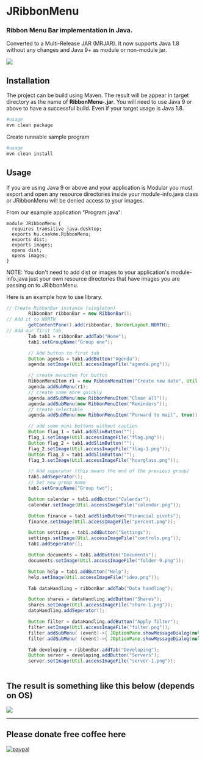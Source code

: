 # JRibbonMenu
### Ribbon Menu Bar implementation in Java.

Converted to a Multi-Release JAR (MRJAR). It now supports Java 1.8 without any changes and Java 9+ as module or non-module jar.

![](md/img1.png)

## Installation
The project can be build using Maven. The result will be appear in target directory as the name of **RibbonMenu-<version>.jar**.
You will need to use Java 9 or above to have a successful build. Even if your target usage is Java 1.8.

```sh
#usage
mvn clean package
```
Create runnable sample program
```sh
#usage
mvn clean install
```


## Usage

If you are using Java 9 or above and your application is Modular you must export and open any resource directories inside your
module-info.java class or JRibbonMenu will be denied access to your images.  

From our example application "Program.java":
```
module JRibbonMenu {
  requires transitive java.desktop;
  exports hu.csekme.RibbonMenu;
  exports dist;
  exports images;
  opens dist;
  opens images;
}
```

NOTE: You don't need to add dist or images to your
application's module-info.java just your own resource directories
that have images you are passing on to JRibbonMenu.

Here is an example how to use library.

```java
// Create RibbonBar instance (singleton)
        RibbonBar ribbonBar = new RibbonBar();
// Add it to NORTH   
        getContentPane().add(ribbonBar, BorderLayout.NORTH);
// Add our first tab
        Tab tab1 = ribbonBar.addTab("Home");
        tab1.setGroupName("Group one");

        // Add button to first tab
        Button agenda = tab1.addButton("Agenda");
        agenda.setImage(Util.accessImageFile("agenda.png"));

        // create menuitem for button
        RibbonMenuItem r1 = new RibbonMenuItem("Create new date", Util.accessImageFile("newDate.png"));
        agenda.addSubMenu(r1);
        // create some more quickly
        agenda.addSubMenu(new RibbonMenuItem("Clear all"));
        agenda.addSubMenu(new RibbonMenuItem("Reminders"));
        // create selectable
        agenda.addSubMenu(new RibbonMenuItem("Forward to mail", true));

        // add some mini buttons without caption
        Button flag_1 = tab1.addSlimButton("");
        flag_1.setImage(Util.accessImageFile("flag.png"));
        Button flag_2 = tab1.addSlimButton("");
        flag_2.setImage(Util.accessImageFile("flag-1.png"));
        Button flag_3 = tab1.addSlimButton("");
        flag_3.setImage(Util.accessImageFile("hourglass.png"));

        // Add seperator (this means the end of the previous group)
        tab1.addSeperator();
        // Set new group name
        tab1.setGroupName("Group two");

        Button calendar = tab1.addButton("Calendar");
        calendar.setImage(Util.accessImageFile("calendar.png"));

        Button finance = tab1.addSlimButton("Financial pivots");
        finance.setImage(Util.accessImageFile("percent.png"));

        Button settings = tab1.addButton("Settings");
        settings.setImage(Util.accessImageFile("controls.png"));
        tab1.addSeperator();

        Button documents = tab1.addButton("Documents");
        documents.setImage(Util.accessImageFile("folder-9.png"));

        Button help = tab1.addButton("Help");
        help.setImage(Util.accessImageFile("idea.png"));

        Tab dataHandling = ribbonBar.addTab("Data handling");

        Button shares = dataHandling.addButton("Shares");
        shares.setImage(Util.accessImageFile("share-1.png"));
        dataHandling.addSeperator();

        Button filter = dataHandling.addButton("Apply filter");
        filter.setImage(Util.accessImageFile("filter.png"));
        filter.addSubMenu( (event)->{ JOptionPane.showMessageDialog(null, "You pressed");  }, "filter one" );
        filter.addSubMenu( (event)->{ JOptionPane.showMessageDialog(null, "You pressed");  }, "filter two" );

        Tab developing = ribbonBar.addTab("Developing");
        Button server = developing.addButton("Servers");
        server.setImage(Util.accessImageFile("server-1.png"));
   


```
 
## The result is something like this below (depends on OS)
![](md/screenshot.png)
 

 <hr/>


## Please donate free coffee here
[![paypal](https://www.paypalobjects.com/en_US/i/btn/btn_donateCC_LG.gif)](https://www.paypal.me/csekme)
